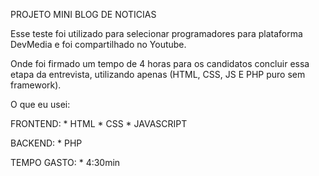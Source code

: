 PROJETO MINI BLOG DE NOTICIAS

Esse teste foi utilizado para selecionar programadores para plataforma DevMedia e foi compartilhado no Youtube.

Onde foi firmado um tempo de 4 horas para os candidatos concluir essa etapa da entrevista, utilizando apenas (HTML, CSS, JS E PHP puro sem framework).

O que eu usei:

FRONTEND:
    * HTML
    * CSS
    * JAVASCRIPT

BACKEND:
    * PHP

TEMPO GASTO: 
    * 4:30min
